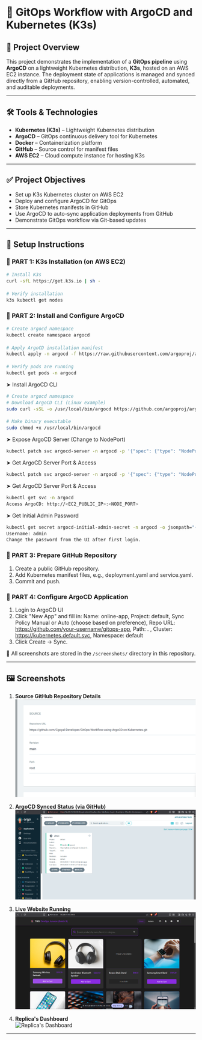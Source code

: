 # 🚀 GitOps Workflow with ArgoCD and Kubernetes (K3s)

## 📌 Project Overview

This project demonstrates the implementation of a **GitOps pipeline** using **ArgoCD** on a lightweight Kubernetes distribution, **K3s**, hosted on an AWS EC2 instance. The deployment state of applications is managed and synced directly from a GitHub repository, enabling version-controlled, automated, and auditable deployments.

---

## 🛠️ Tools & Technologies

- **Kubernetes (K3s)** – Lightweight Kubernetes distribution
- **ArgoCD** – GitOps continuous delivery tool for Kubernetes
- **Docker** – Containerization platform
- **GitHub** – Source control for manifest files
- **AWS EC2** – Cloud compute instance for hosting K3s

---

## ✅ Project Objectives

- Set up K3s Kubernetes cluster on AWS EC2
- Deploy and configure ArgoCD for GitOps
- Store Kubernetes manifests in GitHub
- Use ArgoCD to auto-sync application deployments from GitHub
- Demonstrate GitOps workflow via Git-based updates

---

## 🧰 Setup Instructions

### 🔹 PART 1: K3s Installation (on AWS EC2)

```bash
# Install K3s
curl -sfL https://get.k3s.io | sh -

# Verify installation
k3s kubectl get nodes
```

### 🔹 PART 2: Install and Configure ArgoCD

```bash
# Create argocd namespace
kubectl create namespace argocd

# Apply ArgoCD installation manifest
kubectl apply -n argocd -f https://raw.githubusercontent.com/argoproj/argo-cd/stable/manifests/install.yaml

# Verify pods are running
kubectl get pods -n argocd
```

➤ Install ArgoCD CLI

```bash
# Create argocd namespace
# Download ArgoCD CLI (Linux example)
sudo curl -sSL -o /usr/local/bin/argocd https://github.com/argoproj/argo-cd/releases/latest/download/argocd-linux-amd64

# Make binary executable
sudo chmod +x /usr/local/bin/argocd
```

➤ Expose ArgoCD Server (Change to NodePort)

```bash
kubectl patch svc argocd-server -n argocd -p '{"spec": {"type": "NodePort"}}'
```

➤ Get ArgoCD Server Port & Access

```bash
kubectl patch svc argocd-server -n argocd -p '{"spec": {"type": "NodePort"}}'
```

➤ Get ArgoCD Server Port & Access

```bash
kubectl get svc -n argocd
Access ArgoCD: http://<EC2_PUBLIC_IP>:<NODE_PORT>
```

➤ Get Initial Admin Password

```bash
kubectl get secret argocd-initial-admin-secret -n argocd -o jsonpath="{.data.password}" | base64 -d && echo
Username: admin
Change the password from the UI after first login.
```

### 🔹 PART 3: Prepare GitHub Repository

1. Create a public GitHub repository.
2. Add Kubernetes manifest files, e.g., deployment.yaml and service.yaml.
3. Commit and push.

### 🔹 PART 4: Configure ArgoCD Application

1. Login to ArgoCD UI
2. Click "New App" and fill in:
  Name: online-app,
  Project: default,
  Sync Policy	Manual or Auto (choose based on preference),
  Repo URL:	https://github.com/your-username/gitops-app,
  Path:	. ,
  Cluster:	https://kubernetes.default.svc,
  Namespace:	default
3. Click Create → Sync.


📁 All screenshots are stored in the `/screenshots/` directory in this repository.

---

## 🖼️ Screenshots

1. **Source GitHub Repository Details**  
   ![Source GitHub Repository Details](screenshots/Source-GitHub-Repository-details.png)

2. **ArgoCD Synced Status (via GitHub)**  
   ![ArgoCD Synced](screenshots/ArgoCD-Synced-Status.png)

3. **Live Website Running**  
   ![Live Site in Browser](screenshots/Live-Website-Running.png)

4. **Replica's Dashboard**  
   ![Replica's Dashboard](screenshots/Replica-Count-in-K3s/ArgoCD.png)

---





